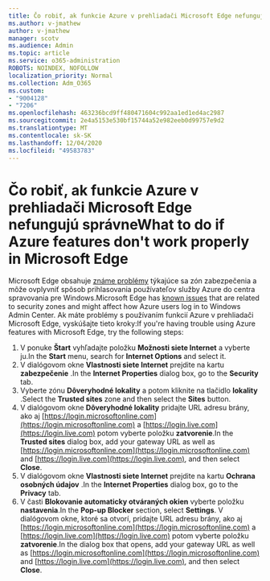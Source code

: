 ```yaml
---
title: Čo robiť, ak funkcie Azure v prehliadači Microsoft Edge nefungujú správne
ms.author: v-jmathew
author: v-jmathew
manager: scotv
ms.audience: Admin
ms.topic: article
ms.service: o365-administration
ROBOTS: NOINDEX, NOFOLLOW
localization_priority: Normal
ms.collection: Adm_O365
ms.custom:
- "9004128"
- "7206"
ms.openlocfilehash: 463236bcd9ff480471604c992aa1ed1ed4ac2987
ms.sourcegitcommit: 2e4a5153e530bf15744a52e982eeb0d99757e9d2
ms.translationtype: MT
ms.contentlocale: sk-SK
ms.lasthandoff: 12/04/2020
ms.locfileid: "49583783"
---
```

# <a name="what-to-do-if-azure-features-dont-work-properly-in-microsoft-edge"></a><span data-ttu-id="c6416-102">Čo robiť, ak funkcie Azure v prehliadači Microsoft Edge nefungujú správne</span><span class="sxs-lookup"><span data-stu-id="c6416-102">What to do if Azure features don't work properly in Microsoft Edge</span></span>

<span data-ttu-id="c6416-103">Microsoft Edge obsahuje [známe problémy](https://go.microsoft.com/fwlink/?linkid=2140608) týkajúce sa zón zabezpečenia a môže ovplyvniť spôsob prihlasovania používateľov služby Azure do centra spravovania pre Windows.</span><span class="sxs-lookup"><span data-stu-id="c6416-103">Microsoft Edge has [known issues](https://go.microsoft.com/fwlink/?linkid=2140608) that are related to security zones and might affect how Azure users log in to Windows Admin Center.</span></span> <span data-ttu-id="c6416-104">Ak máte problémy s používaním funkcií Azure v prehliadači Microsoft Edge, vyskúšajte tieto kroky:</span><span class="sxs-lookup"><span data-stu-id="c6416-104">If you're having trouble using Azure features with Microsoft Edge, try the following steps:</span></span>

1. <span data-ttu-id="c6416-105">V ponuke **Štart** vyhľadajte položku **Možnosti siete Internet** a vyberte ju.</span><span class="sxs-lookup"><span data-stu-id="c6416-105">In the **Start** menu, search for **Internet Options** and select it.</span></span>
2. <span data-ttu-id="c6416-106">V dialógovom okne **Vlastnosti siete Internet** prejdite na kartu **zabezpečenie** .</span><span class="sxs-lookup"><span data-stu-id="c6416-106">In the **Internet Properties** dialog box, go to the **Security** tab.</span></span>
3. <span data-ttu-id="c6416-107">Vyberte zónu **Dôveryhodné lokality** a potom kliknite na tlačidlo **lokality** .</span><span class="sxs-lookup"><span data-stu-id="c6416-107">Select the **Trusted sites** zone and then select the **Sites** button.</span></span>
4. <span data-ttu-id="c6416-108">V dialógovom okne **Dôveryhodné lokality** pridajte URL adresu brány, ako aj [https://login.microsoftonline.com](https://login.microsoftonline.com) a [https://login.live.com](https://login.live.com) potom vyberte položku **zatvorenie**.</span><span class="sxs-lookup"><span data-stu-id="c6416-108">In the **Trusted sites** dialog box, add your gateway URL as well as [https://login.microsoftonline.com](https://login.microsoftonline.com) and [https://login.live.com](https://login.live.com), and then select **Close**.</span></span>
5. <span data-ttu-id="c6416-109">V dialógovom okne **Vlastnosti siete Internet** prejdite na kartu **Ochrana osobných údajov** .</span><span class="sxs-lookup"><span data-stu-id="c6416-109">In the **Internet Properties** dialog box, go to the **Privacy** tab.</span></span>
6. <span data-ttu-id="c6416-110">V časti **Blokovanie automaticky otváraných okien** vyberte položku **nastavenia**.</span><span class="sxs-lookup"><span data-stu-id="c6416-110">In the **Pop-up Blocker** section, select **Settings**.</span></span> <span data-ttu-id="c6416-111">V dialógovom okne, ktoré sa otvorí, pridajte URL adresu brány, ako aj [https://login.microsoftonline.com](https://login.microsoftonline.com) a [https://login.live.com](https://login.live.com) potom vyberte položku **zatvorenie**.</span><span class="sxs-lookup"><span data-stu-id="c6416-111">In the dialog box that opens, add your gateway URL as well as [https://login.microsoftonline.com](https://login.microsoftonline.com) and [https://login.live.com](https://login.live.com), and then select **Close**.</span></span>
